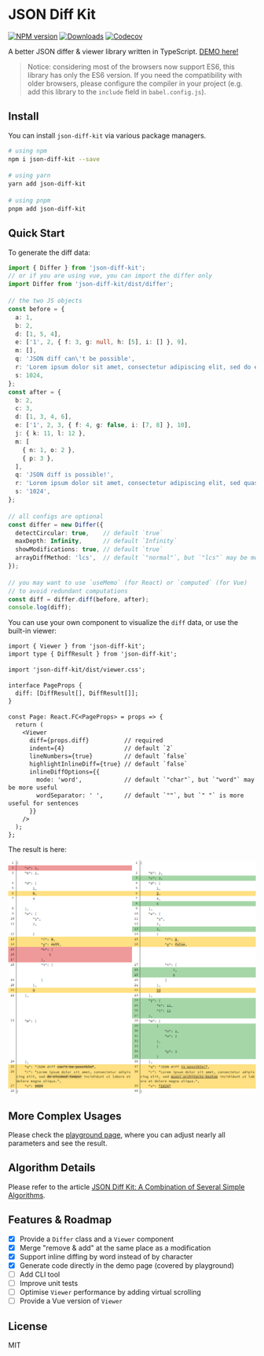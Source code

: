 # JSON Diff Kit

[![NPM version][npm-image]][npm-url]
[![Downloads][download-badge]][npm-url]
[![Codecov](https://codecov.io/gh/RexSkz/json-diff-kit/branch/master/graph/badge.svg?token=8YRG3M4WTO)](https://codecov.io/gh/RexSkz/json-diff-kit)

A better JSON differ & viewer library written in TypeScript. [DEMO here!](https://json-diff-kit.js.org/)

> Notice: considering most of the browsers now support ES6, this library has only the ES6 version. If you need the compatibility with older browsers, please configure the compiler in your project (e.g. add this library to the `include` field in `babel.config.js`).

## Install

You can install `json-diff-kit` via various package managers.

```sh
# using npm
npm i json-diff-kit --save

# using yarn
yarn add json-diff-kit

# using pnpm
pnpm add json-diff-kit
```

## Quick Start

To generate the diff data:

```ts
import { Differ } from 'json-diff-kit';
// or if you are using vue, you can import the differ only
import Differ from 'json-diff-kit/dist/differ';

// the two JS objects
const before = {
  a: 1,
  b: 2,
  d: [1, 5, 4],
  e: ['1', 2, { f: 3, g: null, h: [5], i: [] }, 9],
  m: [],
  q: 'JSON diff can\'t be possible',
  r: 'Lorem ipsum dolor sit amet, consectetur adipiscing elit, sed do eiusmod tempor incididunt ut labore et dolore magna aliqua.',
  s: 1024,
};
const after = {
  b: 2,
  c: 3,
  d: [1, 3, 4, 6],
  e: ['1', 2, 3, { f: 4, g: false, i: [7, 8] }, 10],
  j: { k: 11, l: 12 },
  m: [
    { n: 1, o: 2 },
    { p: 3 },
  ],
  q: 'JSON diff is possible!',
  r: 'Lorem ipsum dolor sit amet, consectetur adipiscing elit, sed quasi architecto beatae incididunt ut labore et dolore magna aliqua.',
  s: '1024',
};

// all configs are optional
const differ = new Differ({
  detectCircular: true,    // default `true`
  maxDepth: Infinity,      // default `Infinity`
  showModifications: true, // default `true`
  arrayDiffMethod: 'lcs',  // default `"normal"`, but `"lcs"` may be more useful
});

// you may want to use `useMemo` (for React) or `computed` (for Vue)
// to avoid redundant computations
const diff = differ.diff(before, after);
console.log(diff);
```

You can use your own component to visualize the `diff` data, or use the built-in viewer:

```tsx
import { Viewer } from 'json-diff-kit';
import type { DiffResult } from 'json-diff-kit';

import 'json-diff-kit/dist/viewer.css';

interface PageProps {
  diff: [DiffResult[], DiffResult[]];
}

const Page: React.FC<PageProps> = props => {
  return (
    <Viewer
      diff={props.diff}          // required
      indent={4}                 // default `2`
      lineNumbers={true}         // default `false`
      highlightInlineDiff={true} // default `false`
      inlineDiffOptions={{
        mode: 'word',            // default `"char"`, but `"word"` may be more useful
        wordSeparator: ' ',      // default `""`, but `" "` is more useful for sentences
      }}
    />
  );
};
```

The result is here:

![The result (using LCS array diff method).](./preview.png)

## More Complex Usages

Please check the [playground page](https://json-diff-kit.js.org/), where you can adjust nearly all parameters and see the result.

## Algorithm Details

Please refer to the article [JSON Diff Kit: A Combination of Several Simple Algorithms](https://blog.rexskz.info/json-diff-kit-a-combination-of-several-simple-algorithms.html).

## Features & Roadmap

- [x] Provide a `Differ` class and a `Viewer` component
- [x] Merge "remove & add" at the same place as a modification
- [x] Support inline diffing by word instead of by character
- [x] Generate code directly in the demo page (covered by playground)
- [ ] Add CLI tool
- [ ] Improve unit tests
- [ ] Optimise `Viewer` performance by adding virtual scrolling
- [ ] Provide a Vue version of `Viewer`

## License

MIT

[npm-url]: https://npmjs.org/package/json-diff-kit
[npm-image]: https://img.shields.io/npm/v/json-diff-kit.svg

[download-badge]: https://img.shields.io/npm/dm/json-diff-kit.svg
